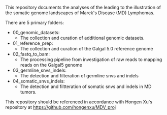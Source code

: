 This repository documents the analyses of the leading to the illustration of the somatic genome landscapes of Marek's Disease (MD) Lymphomas.

There are 5 primary folders:  
- 00_genomic_datasets:  
  - The collection and curation of additional genomic datasets.
- 01_reference_prep:
  - The collection and curation of the Galgal 5.0 reference genome
- 02_fastq_to_bam:  
  - The processing pipeline from investigation of raw reads to mapping reads on the Galgal5 genome
- 03_germline_snvs_indels:  
  - The detection and filteration of germline snvs and indels
- 04_somatic_snvs_indels:  
  - The detection and filtteration of somatic snvs and indels in MD tumors.

This repository should be referenced in accordance with Hongen Xu's repository at https://github.com/hongenxu/MDV_proj
